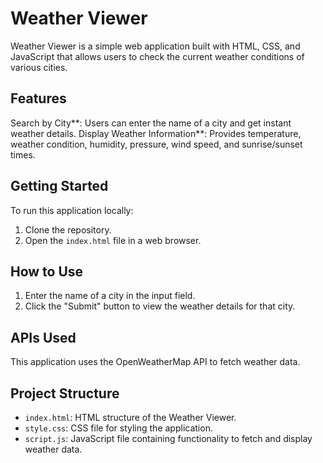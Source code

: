 # Weather Viewer

Weather Viewer is a simple web application built with HTML, CSS, and JavaScript that allows users to check the current weather conditions of various cities.

## Features

Search by City**: Users can enter the name of a city and get instant weather details.
Display Weather Information**: Provides temperature, weather condition, humidity, pressure, wind speed, and sunrise/sunset times.


## Getting Started

To run this application locally:

1. Clone the repository.
2. Open the `index.html` file in a web browser.

## How to Use

1. Enter the name of a city in the input field.
2. Click the "Submit" button to view the weather details for that city.

## APIs Used

This application uses the OpenWeatherMap API to fetch weather data.

## Project Structure

- `index.html`: HTML structure of the Weather Viewer.
- `style.css`: CSS file for styling the application.
- `script.js`: JavaScript file containing functionality to fetch and display weather data.


